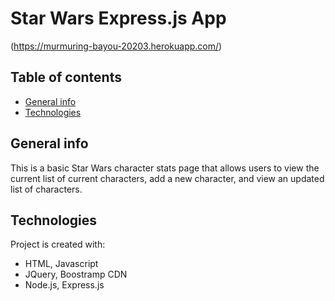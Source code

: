 # Star Wars Express.js App
(https://murmuring-bayou-20203.herokuapp.com/)

## Table of contents
* [General info](#general-info)
* [Technologies](#technologies)

## General info
This is a basic Star Wars character stats page that allows users to view the current list of current characters, add a new character, and view an updated list of characters. 
	
## Technologies
Project is created with:
* HTML, Javascript
* JQuery, Boostramp CDN
* Node.js, Express.js

